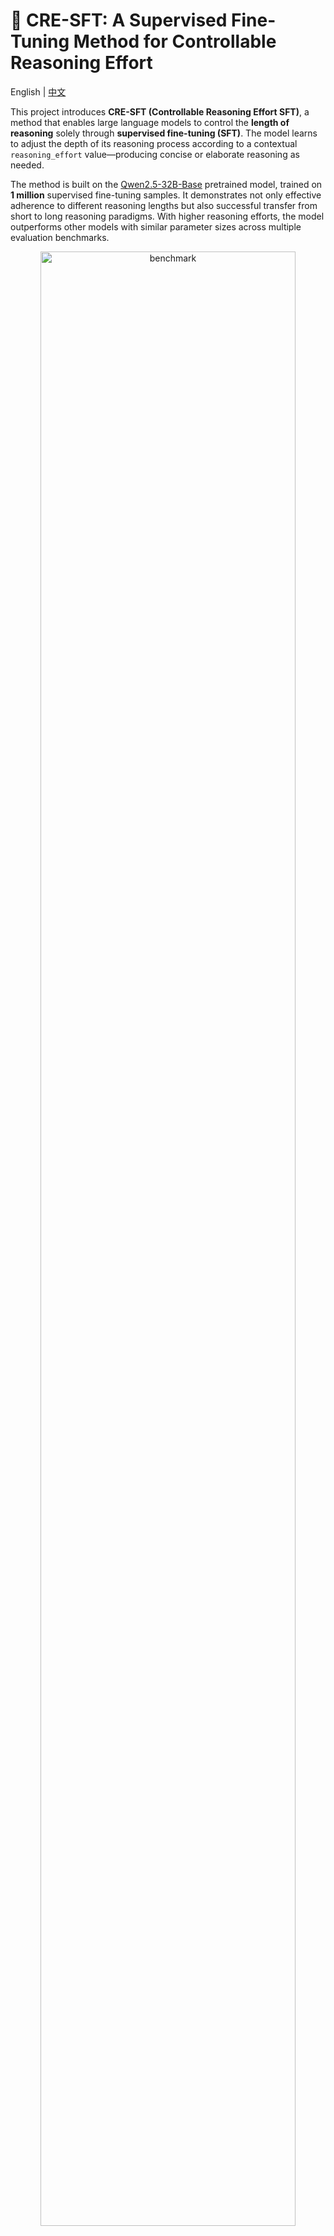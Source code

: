 # 🧠 CRE-SFT: A Supervised Fine-Tuning Method for Controllable Reasoning Effort

English | [中文](README_zh.md)

This project introduces **CRE-SFT (Controllable Reasoning Effort SFT)**, a method that enables large language models to control the **length of reasoning** solely through **supervised fine-tuning (SFT)**. The model learns to adjust the depth of its reasoning process according to a contextual `reasoning_effort` value—producing concise or elaborate reasoning as needed.

The method is built on the [Qwen2.5-32B-Base](https://huggingface.co/Qwen/Qwen2.5-32B) pretrained model, trained on **1 million** supervised fine-tuning samples. It demonstrates not only effective adherence to different reasoning lengths but also successful transfer from short to long reasoning paradigms. With higher reasoning efforts, the model outperforms other models with similar parameter sizes across multiple evaluation benchmarks.

<div align="center">
  <img src="figures/benchmark.png" width="90%" alt="benchmark" />
</div>


## 📊 Method Overview

We define `reasoning_effort` as a value indicating the **upper limit of allowed reasoning length (in tokens)**. A higher value encourages more thorough reasoning and reflection. The following prompt is appended to each training sample after the original system prompt:

```
The reasoning_effort score is a measure of how verbose chain-of-thought reasoning before answering should be. Your reasoning can include logical deductions, evaluating possible interpretations, considering edge cases, and weighing tradeoffs between different response strategies.

Higher reasoning_effort scores indicate that more reasoning are expected, while lower reasoning_effort scores indicate that more concise reasoning are preferred. Overly verbose answers may be penalized when reasoning_effort is low, as will overly terse answers when reasoning_effort is high. 

Your reasoning_effort score is: {reasoning_effort}.
```

We observed that most training samples had a real reasoning length below 1k tokens. Code-related samples ranged from 2k–8k, with very few exceeding 16k. To normalize reasoning length, we defined a `next_power_of_two()` function to map token lengths into powers of two:

```python
def next_power_of_two(x: int) -> int:
    if x <= 0:
        return 0
    power = 1
    while power < x:
        power <<= 1
    return power
```

This function returns the **smallest power of two greater than or equal to a given positive integer `x`**, formally:

$$
f(x) =
\begin{cases}
0, & \text{if } x \leq 0 \\
2^{\lceil \log_2 x \rceil}, & \text{if } x > 0
\end{cases}
$$

Token length is calculated using the Qwen2.5-32B tokenizer:

```python
from transformers import AutoTokenizer

tokenizer = AutoTokenizer.from_pretrained("Qwen/Qwen2.5-32B", trust_remote_code=True)

def get_token_num(text):
    return len(tokenizer(text)["input_ids"])
```

Examples:

* Token length = 13 → `reasoning_effort` = 16
* Token length = 400 → `reasoning_effort` = 512

## 📂 Training Data

For samples with reasoning processes, the SFT data with prompt looks like:

```
<|im_start|>system
The reasoning_effort score is ...(omitted)
Your reasoning_effort score is: 256. <|im_end|>

<|im_start|>user
Which is greater, 9.11 or 9.2?<|im_end|>

<|im_start|>assistant
<think>
Let's compare 9.11 and 9.2. They have the same integer part (9), so we compare the decimal parts: 0.11 vs 0.2. We can write 0.2 as 0.20, and since 0.11 < 0.20, we conclude 9.11 < 9.2.
Also, the user might be referring to dates, but unless otherwise specified, we compare numerical values. So 9.2 is greater.
</think>
To compare 9.11 and 9.2:

1. **Integer part**: Both are 9, so we move to decimals.
2. **Decimal part**:
   - 9.11 → 0.11 (11/100)
   - 9.2 → 0.20 (2/10 = 20/100)
3. **Comparison**: 0.11 < 0.20, so 9.11 < 9.2.

**Conclusion**: 9.2 is greater.<|im_end|>
```

For samples **without reasoning**, the SFT format looks like:

```
<|im_start|>system
The reasoning_effort score is ...(omitted)
Your reasoning_effort score is: 0. <|im_end|>

<|im_start|>user
Hello<|im_end|>

<|im_start|>assistant
<think>
</think>
Hello! How can I help you today? Feel free to ask questions or chat!<|im_end|>
```

Data breakdown (1M total samples):

* Code tasks with reasoning: 40%
* Math tasks with reasoning: 40%
* General tasks with reasoning: 10%
* General tasks without reasoning: 10%

Training settings: 
* Full-parameter SFT
* Epoch = 2
* learning rate = 1e-5

## 📈 Experimental Results

Our model was evaluated across 9 public benchmarks with various `reasoning_effort` values, compared with two models of the same size: [DeepSeek-distill-Qwen-32B](https://huggingface.co/deepseek-ai/DeepSeek-R1-Distill-Qwen-32B) (based on Qwen2.5-32B-Base) and [OpenThinker2-32B](https://huggingface.co/open-thoughts/OpenThinker2-32B) (based on Qwen2.5-32B-Instruct).

|               **Model**               | **Average** | **AIME2024** | **AIME2025-I** | **MATH500** | **GPQA-Diamond** | **OlympiadBench** | **LiveMathBench** | **AMC23** | **LiveCodeBench<br>\[20240801-20250501]** | **HumanEval** |
| :-----------------------------------: | :---------: | :----------: | :------------: | :---------: | :--------------: | :---------------: | :---------------: | :-------: | :---------------------------------------: | :-----------: |
|     **DeepSeek-distill-Qwen-32B**     |    70.44    |     66.9     |      50.4      |     92.7    |       55.6       |        60.9       |        75.8       |    87.1   |                    50.9                   |      83.8     |
|        **OpenThinker2-32B<br>**       |    72.03    |     67.1     |    **55.4**    |   **94.3**  |       58.1       |        63.9       |        83.6       |    85.5   |                    50.8                   |      86.4     |
|  **Ours<br>(reasoning\_effort=256**)  |    69.36    |     51.0     |      45.4      |     91.9    |       56.9       |        61.4       |        77.0       |    81.6   |                    51.5                   |      86.3     |
|  **Ours<br>(reasoning\_effort=512**)  |    67.76    |     42.7     |      37.9      |     91.5    |       56.1       |        59.7       |        77.4       |    74.4   |                    50.9                   |      86.6     |
|  **Ours<br>(reasoning\_effort=1024**) |    71.15    |     62.9     |      46.3      |     93.3    |       58.0       |        63.1       |        80.9       |    87.1   |                    51.3                   |      86.0     |
|  **Ours<br>(reasoning\_effort=2048**) |    71.78    |   **67.5**   |      50.0      |     93.1    |     **58.3**     |        63.7       |        80.9       |    88.9   |                    51.3                   |      86.9     |
|  **Ours<br>(reasoning\_effort=4096**) |    71.86    |     65.6     |      52.1      |     92.9    |       57.8       |        64.2       |        82.3       |    88.6   |                    52.2                   |      86.3     |
|  **Ours<br>(reasoning\_effort=8192**) |    72.22    |     66.3     |      52.9      |     93.6    |       57.8       |        64.3       |        80.9       |    87.1   |                  **52.4**                 |    **88.0**   |
| **Ours<br>(reasoning\_effort=16384**) |  **72.25**  |     67.3     |      51.7      |     93.5    |       58.0       |      **64.5**     |      **84.0**     |  **89.5** |                    51.7                   |      87.4     |


The results indicate a **positive correlation between reasoning effort and performance**. As `reasoning_effort` increases, the model provides deeper, more accurate reasoning. The best performance (72.25 average) occurs at `reasoning_effort=16384`.

<div align="center">
  <img src="figures/delta.png" width="90%" alt="delta" />
</div>

While increased reasoning effort improves performance, the **marginal benefit decreases** as the effort grows. Choosing the optimal value of `reasoning_effort` is crucial for balancing reasoning depth and response efficiency.

<div align="center">
  <img src="figures/real_usage.png" width="90%" alt="real" />
</div>

We sampled over 300 test cases with target reasoning lengths under 8k and plotted the target vs actual reasoning lengths. The majority of cases stayed within the allowed limit, verifying the model’s ability to **control reasoning length** via discrete prompt signals.

## Limitations

* Reasoning granularity is coarse due to the use of power-of-two steps (e.g., 2k–4k, 4k–8k), which may lead to high variance in actual vs target lengths in mid ranges.
* Despite successful length control at higher values, the model tends to generate reasoning even when `reasoning_effort=0`, likely due to insufficient non-reasoning samples in the training data.
* When increasing `reasoning_effort` from 256 to 512, performance dropped on some benchmarks (e.g., AIME and AMC23), suggesting the model struggles to efficiently utilize medium-length reasoning budgets.

We will continue exploring finer-grained reasoning control and address the above limitations in future releases. Stay tuned for model checkpoints and accompanying papers.

## 📖 Example Usage

We demonstrate how changing the `reasoning_effort` controls the reasoning length:

* [reasoning\_effort=512](data/case_512.md)
* [reasoning\_effort=1024](data/case_1024.md)

Example request:

```bash
curl --location 'http://localhost:10001/v1/chat/completions' \
--header 'Content-Type: application/json' \
--data '{
    "model": "CRE-SFT",
    "messages": [
        {
            "role": "system",
            "content": "You are a helpful assistant.\n\nThe reasoning_effort score is a measure of how verbose chain-of-thought reasoning before answering should be. Your reasoning can include logical deductions, evaluating possible interpretations, considering edge cases, and weighing tradeoffs between different response strategies.\n\nHigher reasoning_effort scores indicate that more reasoning are expected, while lower reasoning_effort scores indicate that more concise reasoning are preferred. Overly verbose answers may be penalized when reasoning_effort is low, as will overly terse answers when reasoning_effort is high. \n\nYour reasoning_effort score is: 512."
        },
        {
            "role": "user",
            "content": "Introduce Newton’s laws of motion."
        }
    ],
    "temperature": 0.3,
    "stream": false
}'
```

## 📚 Citation

```
@misc{cre_sft,
  title={CRE-SFT: A Supervised Fine-Tuning Approach for Controllable Reasoning Effort},
  author={wenge-research},
  year={2025},
  url={https://github.com/wenge-research/CRE-SFT}
}
```
